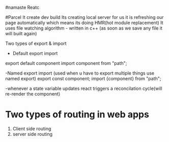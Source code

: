 #namaste Reatc

#Parcel
It create dev build
Its creating local server for us
it is refreshing our page automatically which means its doing  HMR(hot module replacement)
It uses file watching algorithm - written in c++ (as soon as we save any file it will built again)


Two types of export & import
- Default export import

export default component
import component from "path";

-Named export import
(used when u have to export multiple things use named export)
export const component;
import {component} from "path";


-whenever a state variable updates react triggers a reconcilation cycle(will re-render the component) 

# Two types of routing in web apps
1. Client side routing 
2. server side routing